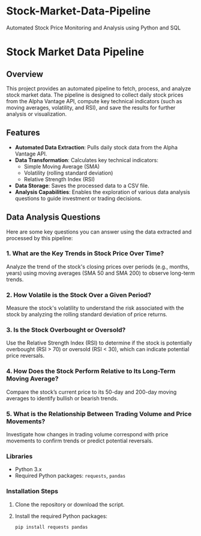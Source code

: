 # Stock-Market-Data-Pipeline
Automated Stock Price Monitoring and Analysis using Python and SQL

# Stock Market Data Pipeline

## Overview
This project provides an automated pipeline to fetch, process, and analyze stock market data. The pipeline is designed to collect daily stock prices from the Alpha Vantage API, compute key technical indicators (such as moving averages, volatility, and RSI), and save the results for further analysis or visualization.

## Features
- **Automated Data Extraction**: Pulls daily stock data from the Alpha Vantage API.
- **Data Transformation**: Calculates key technical indicators:
  - Simple Moving Average (SMA)
  - Volatility (rolling standard deviation)
  - Relative Strength Index (RSI)
- **Data Storage**: Saves the processed data to a CSV file.
- **Analysis Capabilities**: Enables the exploration of various data analysis questions to guide investment or trading decisions.

## Data Analysis Questions
Here are some key questions you can answer using the data extracted and processed by this pipeline:

### 1. What are the Key Trends in Stock Price Over Time?
Analyze the trend of the stock's closing prices over periods (e.g., months, years) using moving averages (SMA 50 and SMA 200) to observe long-term trends.

### 2. How Volatile is the Stock Over a Given Period?
Measure the stock's volatility to understand the risk associated with the stock by analyzing the rolling standard deviation of price returns.

### 3. Is the Stock Overbought or Oversold?
Use the Relative Strength Index (RSI) to determine if the stock is potentially overbought (RSI > 70) or oversold (RSI < 30), which can indicate potential price reversals.

### 4. How Does the Stock Perform Relative to Its Long-Term Moving Average?
Compare the stock’s current price to its 50-day and 200-day moving averages to identify bullish or bearish trends.

### 5. What is the Relationship Between Trading Volume and Price Movements?
Investigate how changes in trading volume correspond with price movements to confirm trends or predict potential reversals.

### Libraries
- Python 3.x
- Required Python packages: `requests`, `pandas`

### Installation Steps
1. Clone the repository or download the script.
2. Install the required Python packages:

   ```bash
   pip install requests pandas


